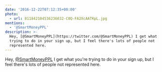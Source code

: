 ```yaml
---
date: '2016-12-22T07:12:35+00:00'
photo:
  - url: 811842104536236032-C0Q-FA2XcAATKpL.jpg
mentions:
  - '@SmartMoneyPPL'
description: >-
  Hey, [@SmartMoneyPPL](https://twitter.com/@SmartMoneyPPL) I get what you're
  trying to do in your sign up, but I feel there's lots of people not
  represented here.
---
```

Hey, [@SmartMoneyPPL](https://twitter.com/@SmartMoneyPPL) I get what you're trying to do in your sign up, but I feel there's lots of people not represented here. 
